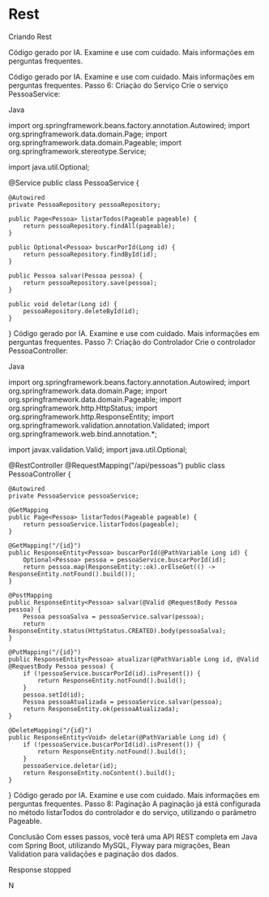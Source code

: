 # Rest
Criando Rest




Código gerado por IA. Examine e use com cuidado. Mais informações em perguntas frequentes.

Código gerado por IA. Examine e use com cuidado. Mais informações em perguntas frequentes.
Passo 6: Criação do Serviço
Crie o serviço PessoaService:

Java

import org.springframework.beans.factory.annotation.Autowired;
import org.springframework.data.domain.Page;
import org.springframework.data.domain.Pageable;
import org.springframework.stereotype.Service;

import java.util.Optional;

@Service
public class PessoaService {

    @Autowired
    private PessoaRepository pessoaRepository;

    public Page<Pessoa> listarTodos(Pageable pageable) {
        return pessoaRepository.findAll(pageable);
    }

    public Optional<Pessoa> buscarPorId(Long id) {
        return pessoaRepository.findById(id);
    }

    public Pessoa salvar(Pessoa pessoa) {
        return pessoaRepository.save(pessoa);
    }

    public void deletar(Long id) {
        pessoaRepository.deleteById(id);
    }
}
Código gerado por IA. Examine e use com cuidado. Mais informações em perguntas frequentes.
Passo 7: Criação do Controlador
Crie o controlador PessoaController:

Java

import org.springframework.beans.factory.annotation.Autowired;
import org.springframework.data.domain.Page;
import org.springframework.data.domain.Pageable;
import org.springframework.http.HttpStatus;
import org.springframework.http.ResponseEntity;
import org.springframework.validation.annotation.Validated;
import org.springframework.web.bind.annotation.*;

import javax.validation.Valid;
import java.util.Optional;

@RestController
@RequestMapping("/api/pessoas")
public class PessoaController {

    @Autowired
    private PessoaService pessoaService;

    @GetMapping
    public Page<Pessoa> listarTodos(Pageable pageable) {
        return pessoaService.listarTodos(pageable);
    }

    @GetMapping("/{id}")
    public ResponseEntity<Pessoa> buscarPorId(@PathVariable Long id) {
        Optional<Pessoa> pessoa = pessoaService.buscarPorId(id);
        return pessoa.map(ResponseEntity::ok).orElseGet(() -> ResponseEntity.notFound().build());
    }

    @PostMapping
    public ResponseEntity<Pessoa> salvar(@Valid @RequestBody Pessoa pessoa) {
        Pessoa pessoaSalva = pessoaService.salvar(pessoa);
        return ResponseEntity.status(HttpStatus.CREATED).body(pessoaSalva);
    }

    @PutMapping("/{id}")
    public ResponseEntity<Pessoa> atualizar(@PathVariable Long id, @Valid @RequestBody Pessoa pessoa) {
        if (!pessoaService.buscarPorId(id).isPresent()) {
            return ResponseEntity.notFound().build();
        }
        pessoa.setId(id);
        Pessoa pessoaAtualizada = pessoaService.salvar(pessoa);
        return ResponseEntity.ok(pessoaAtualizada);
    }

    @DeleteMapping("/{id}")
    public ResponseEntity<Void> deletar(@PathVariable Long id) {
        if (!pessoaService.buscarPorId(id).isPresent()) {
            return ResponseEntity.notFound().build();
        }
        pessoaService.deletar(id);
        return ResponseEntity.noContent().build();
    }
}
Código gerado por IA. Examine e use com cuidado. Mais informações em perguntas frequentes.
Passo 8: Paginação
A paginação já está configurada no método listarTodos do controlador e do serviço, utilizando o parâmetro Pageable.

Conclusão
Com esses passos, você terá uma API REST completa em Java com Spring Boot, utilizando MySQL, Flyway para migrações, Bean Validation para validações e paginação dos dados.


Response stopped

N
